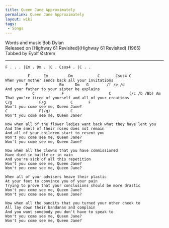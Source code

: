 ```yaml
---
title: Queen Jane Approximately
permalink: Queen Jane Approximately
layout: wiki
tags:
 - Songs
---
```


Words and music Bob Dylan  
Released on [Highway 61 Revisited](Highway 61 Revisited)
(1965)  
Tabbed by Eyolf Østrem

* * * * *

    F . . . |Em . Dm . |C . Csus4 . |C . .

              F      Em         Dm           C       Csus4 C
    When your mother sends back all your invitations
             F              Em     Dm   G        /f /e /d
    And your father to your sister he explains
                C            F                    C        (/c /b /Bb) Am
    That you're tired of yourself and all of your creations
    C/g            F/g           C       F
    Won't you come see me, Queen Jane?
    C              F(/g)         C
    Won't you come see me, Queen Jane?

    Now when all of the flower ladies want back what they have lent you
    And the smell of their roses does not remain
    And all of your children start to resent you
    Won't you come see me, Queen Jane?
    Won't you come see me, Queen Jane?

    Now when all the clowns that you have commissioned
    Have died in battle or in vain
    And you're sick of all this repetition
    Won't you come see me, Queen Jane?
    Won't you come see me, Queen Jane?

    When all of your advisers heave their plastic
    At your feet to convince you of your pain
    Trying to prove that your conclusions should be more drastic
    Won't you come see me, Queen Jane?
    Won't you come see me, Queen Jane?

    Now when all the bandits that you turned your other cheek to
    All lay down their bandanas and complain
    And you want somebody you don't have to speak to
    Won't you come see me, Queen Jane?
    Won't you come see me, Queen Jane?
